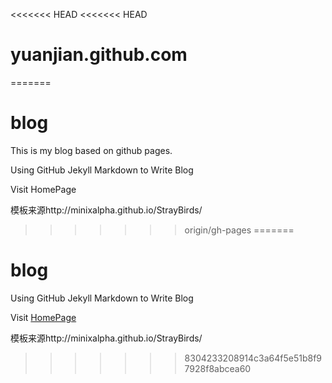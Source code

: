 <<<<<<< HEAD
<<<<<<< HEAD
# yuanjian.github.com
=======
# blog
This is my blog based on github pages.

Using GitHub Jekyll Markdown to Write Blog

Visit HomePage

模板来源http://minixalpha.github.io/StrayBirds/
>>>>>>> origin/gh-pages
=======
# blog

Using GitHub Jekyll Markdown to Write Blog

Visit [HomePage](http://yuan-jian.github.io/blog)


模板来源http://minixalpha.github.io/StrayBirds/

>>>>>>> 8304233208914c3a64f5e51b8f97928f8abcea60
